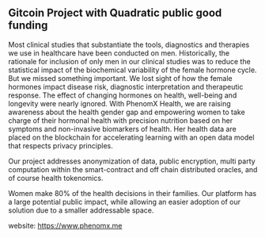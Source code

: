 ---
---
## Gitcoin Project with Quadratic public good funding

Most clinical studies that substantiate the tools, diagnostics and therapies we use in healthcare have been conducted on men. Historically, the rationale for inclusion of only men in our clinical studies was to reduce the statistical impact of the biochemical variability of the female hormone cycle. But we missed something important. We lost sight of how the female hormones impact disease risk, diagnostic interpretation and therapeutic response. The effect of changing hormones on health, well-being and longevity were nearly ignored. With PhenomX Health, we are raising awareness about the health gender gap and empowering women to take charge of their hormonal health with precision nutrition based on her symptoms and non-invasive biomarkers of health. Her health data are placed on the blockchain for accelerating learning with an open data model that respects privacy principles.

Our project addresses anonymization of data, public encryption, multi party computation within the smart-contract and off chain distributed oracles, and of course health tokenomics.

Women make 80% of the health decisions in their families. Our platform has a large potential public impact, while allowing an easier adoption of our solution due to a smaller addressable space.


website: <https://www.phenomx.me>
